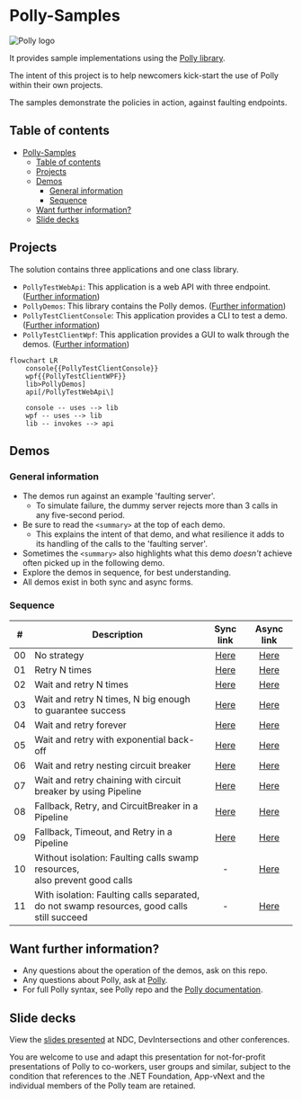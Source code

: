 # Polly-Samples

![Polly logo](https://raw.github.com/App-vNext/Polly/main/Polly-Logo.png)

It provides sample implementations using the [Polly library](https://www.github.com/App-vNext/Polly).

The intent of this project is to help newcomers kick-start the use of Polly within their own projects.

The samples demonstrate the policies in action, against faulting endpoints.

## Table of contents

- [Polly-Samples](#polly-samples)
  - [Table of contents](#table-of-contents)
  - [Projects](#projects)
  - [Demos](#demos)
    - [General information](#general-information)
    - [Sequence](#sequence)
  - [Want further information?](#want-further-information)
  - [Slide decks](#slide-decks)

## Projects

The solution contains three applications and one class library.
- `PollyTestWebApi`: This application is a web API with three endpoint. ([Further information](/PollyTestWebApi/README.md))
- `PollyDemos`: This library contains the Polly demos. ([Further information](/PollyDemos/README.md))
- `PollyTestClientConsole`: This application provides a CLI to test a demo. ([Further information](/PollyTestClientConsole/README.md))
- `PollyTestClientWpf`: This application provides a GUI to walk through the demos. ([Further information](/PollyTestClientWpf/README.md))

```mermaid
flowchart LR
    console{{PollyTestClientConsole}}
    wpf{{PollyTestClientWPF}}
    lib>PollyDemos]
    api[/PollyTestWebApi\]

    console -- uses --> lib
    wpf -- uses --> lib
    lib -- invokes --> api
```

## Demos

### General information

- The demos run against an example 'faulting server'.
  - To simulate failure, the dummy server rejects more than 3 calls in any five-second period.
- Be sure to read the `<summary>` at the top of each demo.
  - This explains the intent of that demo, and what resilience it adds to its handling of the calls to the 'faulting server'.
- Sometimes the `<summary>` also highlights what this demo _doesn't_ achieve often picked up in the following demo.
- Explore the demos in sequence, for best understanding.
- All demos exist in both sync and async forms.

### Sequence

| # | Description | Sync link | Async link |
| :-: | -- | :-: | :-: |
| 00 | No strategy | [Here](PollyDemos/Sync/Demo00_NoStrategy.cs) | [Here](PollyDemos/Async/AsyncDemo00_NoStrategy.cs) |
| 01 | Retry N times | [Here](PollyDemos/Sync/Demo01_RetryNTimes.cs) | [Here](PollyDemos/Async/AsyncDemo01_RetryNTimes.cs) |
| 02 | Wait and retry N times | [Here](PollyDemos/Sync/Demo02_WaitAndRetryNTimes.cs) | [Here](PollyDemos/Async/AsyncDemo02_WaitAndRetryNTimes.cs) |
| 03 | Wait and retry N times, N big enough to guarantee success | [Here](PollyDemos/Sync/Demo03_WaitAndRetryNTimes_WithEnoughRetries.cs) | [Here](PollyDemos/Async/AsyncDemo03_WaitAndRetryNTimes_WithEnoughRetries.cs) |
| 04 | Wait and retry forever | [Here](PollyDemos/Sync/Demo04_WaitAndRetryForever.cs) | [Here](PollyDemos/Async/AsyncDemo04_WaitAndRetryForever.cs) |
| 05 | Wait and retry with exponential back-off | [Here](PollyDemos/Sync/Demo05_WaitAndRetryWithExponentialBackoff.cs) | [Here](PollyDemos/Async/AsyncDemo05_WaitAndRetryWithExponentialBackoff.cs) |
| 06 | Wait and retry nesting circuit breaker | [Here](PollyDemos/Sync/Demo06_WaitAndRetryNestingCircuitBreaker.cs) | [Here](PollyDemos/Async/AsyncDemo06_WaitAndRetryNestingCircuitBreaker.cs) |
| 07 | Wait and retry chaining with circuit breaker by using Pipeline | [Here](PollyDemos/Sync/Demo07_WaitAndRetryNestingCircuitBreakerUsingPipeline.cs) | [Here](PollyDemos/Async/AsyncDemo07_WaitAndRetryNestingCircuitBreakerUsingPipeline.cs) |
| 08 | Fallback, Retry, and CircuitBreaker in a Pipeline | [Here](PollyDemos/Sync/Demo08_Pipeline-Fallback-WaitAndRetry-CircuitBreaker.cs) | [Here](PollyDemos/Async/AsyncDemo08_Pipeline-Fallback-WaitAndRetry-CircuitBreaker.cs) |
| 09 | Fallback, Timeout, and Retry in a Pipeline | [Here](PollyDemos/Sync/Demo09_Pipeline-Fallback-Timeout-WaitAndRetry.cs) | [Here](PollyDemos/Async/AsyncDemo09_Pipeline-Fallback-Timeout-WaitAndRetry.cs) |
| 10 | Without isolation: Faulting calls swamp resources, <br/>also prevent good calls | - | [Here](PollyDemos/Async/AsyncDemo10_SharedConcurrencyLimiter.cs) |
| 11 | With isolation: Faulting calls separated, <br/>do not swamp resources, good calls still succeed | - | [Here](PollyDemos/Async/AsyncDemo11_MultipleConcurrencyLimiters.cs) |


## Want further information?

- Any questions about the operation of the demos, ask on this repo.
- Any questions about Polly, ask at [Polly](https://www.github.com/App-vNext/Polly).
- For full Polly syntax, see Polly repo and the [Polly documentation](https://www.pollydocs.org/).

## Slide decks

View the [slides presented](./slides/AppvNext-DotNetFoundation-Polly-DemoSlides-Nov-2019-generic.pptx) at NDC, DevIntersections and other conferences.

You are welcome to use and adapt this presentation for not-for-profit presentations of Polly to co-workers, user groups and similar, subject to the condition that references to the .NET Foundation, App-vNext and the individual members of the Polly team are retained.
